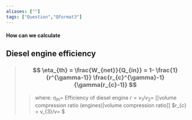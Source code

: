 ```yaml
---
aliases: [""]
tags: ["Question","QFormat3"]
---
```


#### How can we calculate
## Diesel engine efficiency

> ### $$ \eta_{th} = \frac{W_{net}}{Q_{in}} = 1- \frac{1}{r^{\gamma-1}} \frac{r_{c}^{\gamma}-1}{\gamma(r_{c}-1)} $$ 
>> where:
>> $\eta_{th}=$ Efficiency of diesel engine
>> $r= v_{1}/v_{2} =$ [[volume compression ratio (engines)|volume compression ratio]]
>> $r_{c} = v_{3}/v= $

